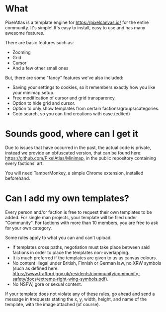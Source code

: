 # What
PixelAtlas is a template engine for https://pixelcanvas.io/ for the entire community. It's simple! It's easy to install, easy to use and has many awesome features.

There are basic features such as:

- Zooming
- Grid
- Cursor
- And a few other small ones

But, there are some "fancy" features we've also included:

- Saving your settings to cookies, so it remembers exactly how you like your minimap setup.
- Free modification of cursor and grid transparency.
- Option to hide grid and cursor.
- Option to only show templates from certain factions/groups/categories.
- Goto search, so you can find creations with ease.(edited)

# Sounds good, where can I get it
Due to issues that have occurred in the past, the actual code is private, instead we provide an obfuscated version, that can be found here: https://github.com/PixelAtlas/Minimap, in the public repository containing every  factions' art.

You will need TamperMonkey, a simple Chrome extension, installed beforehand.

# Can I add my own templates?
Every person and/or faction is free to request their own templates to be added. For single man projects, your template will be filed under "Community". For factions with more than 10 members, you are free to ask for your own category.

Some rules apply to what you can and can't upload.

- If templates cross paths, negotiation must take place between said factions in order to place the templates non-overlapping.
- It is much preferred if the templates are given to us as canvas colours.
- No content illegal under British, Finnish or German law, no XRW symbols (such as defined here: https://www.trafford.gov.uk/residents/community/community-safety/docs/extreme-right-wing-symbols.pdf).
- No NSFW, gore or sexual content.

If your template does not violate any of these rules, go ahead and send a message in #requests stating the x, y, width, height, and name of the template, with the image attached (of course).
